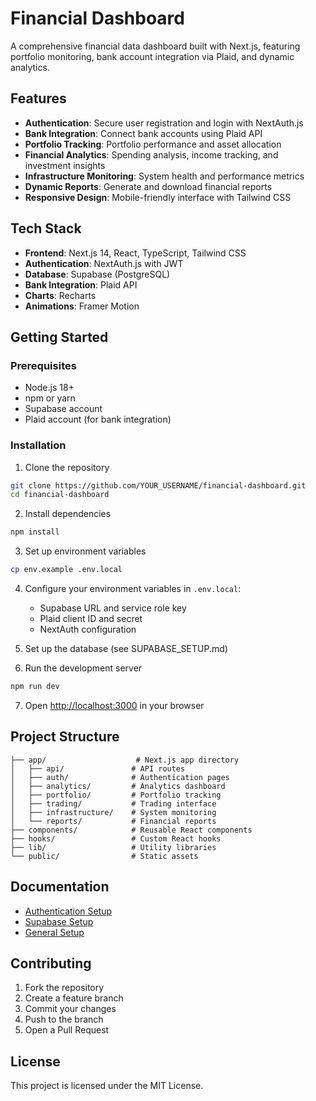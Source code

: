 # Financial Dashboard

A comprehensive financial data dashboard built with Next.js, featuring portfolio monitoring, bank account integration via Plaid, and dynamic analytics.

## Features

- **Authentication**: Secure user registration and login with NextAuth.js
- **Bank Integration**: Connect bank accounts using Plaid API
- **Portfolio Tracking**: Portfolio performance and asset allocation
- **Financial Analytics**: Spending analysis, income tracking, and investment insights
- **Infrastructure Monitoring**: System health and performance metrics
- **Dynamic Reports**: Generate and download financial reports
- **Responsive Design**: Mobile-friendly interface with Tailwind CSS

## Tech Stack

- **Frontend**: Next.js 14, React, TypeScript, Tailwind CSS
- **Authentication**: NextAuth.js with JWT
- **Database**: Supabase (PostgreSQL)
- **Bank Integration**: Plaid API
- **Charts**: Recharts
- **Animations**: Framer Motion

## Getting Started

### Prerequisites

- Node.js 18+ 
- npm or yarn
- Supabase account
- Plaid account (for bank integration)

### Installation

1. Clone the repository
```bash
git clone https://github.com/YOUR_USERNAME/financial-dashboard.git
cd financial-dashboard
```

2. Install dependencies
```bash
npm install
```

3. Set up environment variables
```bash
cp env.example .env.local
```

4. Configure your environment variables in `.env.local`:
   - Supabase URL and service role key
   - Plaid client ID and secret
   - NextAuth configuration

5. Set up the database (see SUPABASE_SETUP.md)

6. Run the development server
```bash
npm run dev
```

7. Open [http://localhost:3000](http://localhost:3000) in your browser

## Project Structure

```
├── app/                    # Next.js app directory
│   ├── api/               # API routes
│   ├── auth/              # Authentication pages
│   ├── analytics/         # Analytics dashboard
│   ├── portfolio/         # Portfolio tracking
│   ├── trading/           # Trading interface
│   ├── infrastructure/    # System monitoring
│   └── reports/           # Financial reports
├── components/            # Reusable React components
├── hooks/                 # Custom React hooks
├── lib/                   # Utility libraries
└── public/                # Static assets
```

## Documentation

- [Authentication Setup](AUTH_SETUP.md)
- [Supabase Setup](SUPABASE_SETUP.md)
- [General Setup](SETUP.md)

## Contributing

1. Fork the repository
2. Create a feature branch
3. Commit your changes
4. Push to the branch
5. Open a Pull Request

## License

This project is licensed under the MIT License.